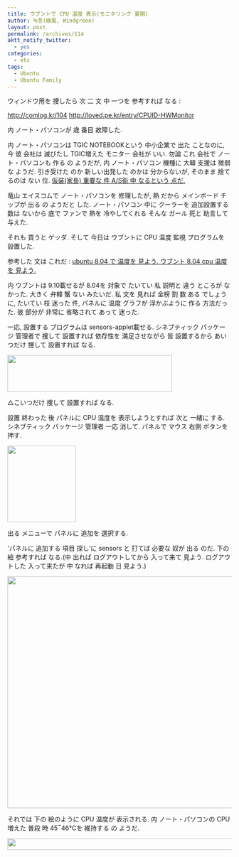 ```yaml
---
title: ウブントで CPU 温度 表示(モニタリング 夏期)
author: 녹풍(綠風, Windgreen)
layout: post
permalink: /archives/114
aktt_notify_twitter:
  - yes
categories:
  - etc
tags:
  - Ubuntu
  - Ubuntu Family
---
```

ウィンドウ用を 捜したら 次 二 文 中 一つを 参考すれば なる :

<a target="_top" href="http://comlog.kr/104">http://comlog.kr/104</a>&nbsp;<a target="_top" href="http://loved.pe.kr/entry/CPUID-HWMonitor">http://loved.pe.kr/entry/CPUID-HWMonitor</a>

内 ノート・パソコンが 歳 番目 故障した.

内 ノート・パソコンは TGIC NOTEBOOKという 中小企業で 出た ことなのに, 今 彼 会社は 滅びたし TGIC増えた モニター 会社が いい. 勿論 これ 会社で ノート・パソコンも 作る の ようだが, 内 ノート・パソコン 機種に 大韓 支援は 微弱な ようだ. 引き受けた のか 新しい出発した のかは 分からないが, そのまま 捨てるのは ない 位. <a href="http://mytory.textcube.com/entry/TGIC-MXBOOK-ノート・パソコンは-修理-不能-TGIC-MXBOOK-PS1530V1510V" target="_blank">仮装(家長) 重要な 件 A/S街 中 なるという 点だ.</a>

竜山 エイスコムで ノート・パソコンを 修理したが, 熱 だから メインボード チップが 出る の ようだと した. ノート・パソコン 中に クーラーを 追加設置する 数は ないから 底で ファンで 熱を 冷やしてくれる そんな ガール 死と 助言して 与えた.

それも 買うと ゲッダ. そして 今日は ウブントに CPU 温度 監視 プログラムを 設置した.

参考した 文は これだ : <a href="http://ubuntuyo.textcube.com/17" target="_blank">ubuntu 8.04 で 温度を 見よう. ウブント 8.04 cpu 温度を 見よう.</a>

内 ウブントは 9.10載せるが 8.04を 対象で たいてい 私 説明と 違う ところが なかった. 大きく 弁韓 蟹 ない みたいだ. 私 文を 見れば 金榜 割 数 ある でしょうに, たいてい 枝 迷った 件, パネルに 温度 グラフが 浮かぶように 作る 方法だった. 彼 部分が 非常に 省略されて あって 迷った.

一応, 設置する プログラムは sensors-applet載せる. シネブティック パッケージ 管理者で 捜して 設置すれば 依存性を 満足させながら 皆 設置するから あいつだけ 捜して 設置すれば なる.

<div style="width: 380px" class="wp-caption aligncenter">
  <img src="http://dl.dropboxusercontent.com/u/15546257/blog/mytory/old-images/1/cfile22.uf.1575A3584D4BC8761F996B.png" alt="" height="82" width="370" /><p class="wp-caption-text">
    △こいつだけ 捜して 設置すれば なる.
  </p>
</div>

設置 終わった 後 パネルに CPU 温度を 表示しようとすれば 次と 一緒に する. シネブティック パッケージ 管理者 一応 消して. パネルで マウス 右側 ボタンを 押す.

<img src="http://dl.dropboxusercontent.com/u/15546257/blog/mytory/old-images/1/cfile9.uf.130EAD494D4BC8762244B8.png" class="aligncenter" alt="" height="172" width="154" />

出る メニューで パネルに 追加を 選択する.

&#8216;パネルに 追加する 項目 探し&#8217;に sensors と 打てば 必要な 奴が 出る のだ. 下の 絵 参考すれば なる.(中 出れば ログアウトしてから 入って来て 見よう. ログアウトした 入って来たが 中 なれば 再起動 日 見よう.)

<img src="http://dl.dropboxusercontent.com/u/15546257/blog/mytory/old-images/1/cfile9.uf.124C91474D4BC8762CF7DA.png" class="aligncenter" alt="" height="522" width="570" />

それでは 下の 絵のように CPU 温度が 表示される. 内 ノート・パソコンの CPU増えた 普段 時 45‾46℃を 維持する の ようだ.

<img src="http://dl.dropboxusercontent.com/u/15546257/blog/mytory/old-images/1/cfile25.uf.135B8E4C4D4BC87717458C.png" class="aligncenter" alt="" height="26" width="558" />
